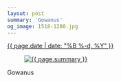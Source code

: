 ```yaml
---
layout: post
summary: 'Gowanus'
og_image: 1518-1280.jpg
---
```


<div class="post">
 <time>
  <a href="/1518">
   {{ page.date | date: "%B %-d, %Y" }}
  </a>
 </time>
 <a href="/1518">
  <figure data-taken="11/15/2021">
   <img alt="{{ page.summary }}" sizes="(min-width: 700px) 50vw, calc(100vw - 2rem)" src="{{ site.assets_url }}/1518-640.jpg" srcset="{{ site.assets_url }}/1518-320.jpg 320w, {{ site.assets_url }}/1518-640.jpg 640w, {{ site.assets_url }}/1518-960.jpg 960w, {{ site.assets_url }}/1518-1280.jpg 1280w"/>
  </figure>
 </a>
 <span>
  Gowanus
 </span>
</div>
